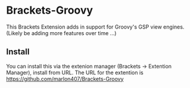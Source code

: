 Brackets-Groovy
=============

This Brackets Extension adds in support for Groovy's GSP view engines.
(Likely be adding more features over time ...)

Install
-------
You can install this via the extenion manager (Brackets -> Extention Manager), install from URL. The URL for the extention is https://github.com/marlon407/Brackets-Groovy
